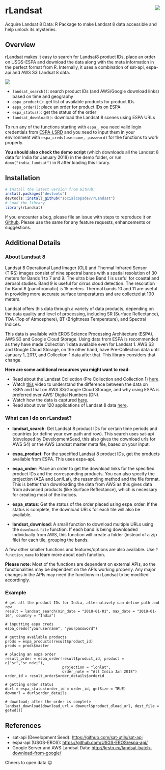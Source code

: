 # rLandsat <img src="https://i.imgur.com/btZP6vS.png" align="right" />
Acquire Landsat 8 Data: R Package to make Landsat 8 data accessible and help unlock its mysteries.

## Overview

rLandsat makes it easy to search for Landsat8 product IDs, place an order on USGS-ESPA and download the data along with the meta information in the perfect format from R. Internally, it uses a combination of sat-api, espa-api and AWS S3 Landsat 8 data.

<img src="https://i.imgur.com/cmjtegG.png" align="centre" />

  - `landsat_search()`: search product IDs (and AWS/Google download links) based on time and geography
  - `espa_product()`: get list of available products for product IDs
  - `espa_order()`: place an order for product IDs on ESPA
  - `espa_status()`: get the status of the order
  - `landsat_download()`: download the Landsat 8 scenes using ESPA URLs
 
To run any of the functions starting with `espa_`, you need valid login credentials from [ESPA-LSRD](https://espa.cr.usgs.gov/) and you need to input them in your environment with `espa_creds(username, password)` for the functions to work properly.

**You should also check the demo script** (which downloads all the Landsat 8 data for India for January 2018) in the demo folder, or run `demo("india_landsat")` in R after loading this library.

## Installation

``` r
# Install the latest version from GitHub:
install.packages("devtools")
devtools::install_github("socialcopsdev/rLandsat")
# Load the library
library(rLandsat)
```

If you encounter a bug, please file an issue with steps to reproduce it on [Github](https://github.com/socialcopsdev/rLandsat/issues). Please use the same for any feature requests, enhancements or suggestions.

## Additional Details
### About Landsat 8 ###
Landsat 8 Operational Land Imager (OLI) and Thermal Infrared Sensor (TIRS) images consist of nine spectral bands with a spatial resolution of 30 meters for Bands 1 to 7 and 9. The ultra blue Band 1 is useful for coastal and aerosol studies. Band 9 is useful for cirrus cloud detection. The resolution for Band 8 (panchromatic) is 15 meters. Thermal bands 10 and 11 are useful in providing more accurate surface temperatures and are collected at 100 meters. 

Landsat offers this data through a variety of data products, depending on the data quality and level of processing, including SR (Surface Reflectance), TOA (Top of Atmosphere), BT (Brightness Temperature), and Spectral Indices.

This data is available with EROS Science Processing Architecture (ESPA), AWS S3 and Google Cloud Storage. Using data from ESPA is recommended as they have made Collection 1 data available even for Landsat 1. AWS S3 and Google Cloud Storage, on the other hand, have Pre-Collection data until January 1, 2017, and Collection 1 data after that. This library considers that change.

**Here are some additional resources you might want to read:**
* Read about the Landsat Collection (Pre Collection and Collection 1) [here](https://landsat.usgs.gov/landsat-collections).
* Watch [this](https://www.youtube.com/watch?v=R5_XHqlNDc4) video to understand the difference between the data on ESPA and that on AWS S3/Google Cloud Storage, and why using ESPA is preferred over AWS' Digital Numbers (DN).  
* Watch how the data is captured [here](https://www.youtube.com/watch?v=xBhorGs8uy8).
* Read about over 120 applications of Landsat 8 data [here](http://grindgis.com/blog/120-landsat-data-applications).

### What can I do on rLandsat?
* **landsat_search**: Get Landsat 8 product IDs for certain time periods and countries (or define your own path and row). This search uses sat-api (developed by DevelopmentSeed, this also gives the download urls for AWS S4) or the AWS Landsat master meta file, based on your input.

* **espa_product**: For the specified Landsat 8 product IDs, get the products available from ESPA. This uses espa-api.

* **espa_order**: Place an order to get the download links for the specified product IDs and the corresponding products. You can also specify the projection (AEA and Lon/Lat), the resampling method and the file format. This is better than downloading the data from AWS as this gives data from advanced products (like Surface Reflectance), which is necessary for creating most of the indices.

* **espa_status**: Get the status of the order placed using espa_order. If the status is complete, the download URLs for each tile will also be available.

* **landsat_download**: A small function to download multiple URLs using the `download.file` function. If each band is being downloaded individually from AWS, this function will create a folder (instead of a zip file) for each tile, grouping the bands.

A few other smaller functions and features/options are also available. Use `?function_name` to learn more about each function.

**Please note:** Most of the functions are dependent on external APIs, so the functionalities may be dependent on the APIs working properly. Any major changes in the APIs may need the functions in rLandsat to be modified accordingly.

### Example

```
# get all the product IDs for India, alternatively can define path and row
result = landsat_search(min_date = "2018-01-01", max_date = "2018-01-16", country = "India")

# inputting espa creds
espa_creds("yourusername", "yourpassword")

# getting available products
prods = espa_products(result$product_id)
prods = prods$master

# placing an espa order
result_order = espa_order(result$product_id, product = c("sr","sr_ndvi"),
                          projection = "lonlat",
                          order_note = "All India Jan 2018")
order_id = result_order$order_details$orderid

# getting order status
durl = espa_status(order_id = order_id, getSize = TRUE)
downurl = durl$order_details

# download; after the order is complete
landsat_download(download_url = downurl$product_dload_url, dest_file = getwd())
```

## References
* sat-api (Development Seed): https://github.com/sat-utils/sat-api
* espa-api (USGS-EROS): https://github.com/USGS-EROS/espa-api/
* Google Server and AWS Landsat Data: http://krstn.eu/landsat-batch-download-from-google/

Cheers to open data :blush:

